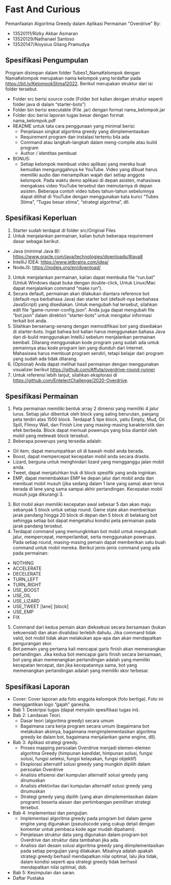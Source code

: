 # Fast And Curious
Pemanfaatan Algoritma Greedy dalam Aplikasi Permainan "Overdrive"
By:
- 13520111/Rizky Akbar Asmaran
- 13520129/Nathanael Santoso
- 13520147/Aloysius Gilang Pramudya

## Spesifikasi Pengumpulan
Program disimpan dalam folder Tubes1_NamaKelompok dengan NamaKelompok merupakan nama kelompok yang terdaftar pada https://bit.ly/KelompokStima12022. Berikut merupakan struktur dari isi folder tersebut.
- Folder src berisi source code (Folder bot kalian dengan struktur seperti folder
java di dalam “starter-bots”)
- Folder bin berisi executable (File .jar) dengan format nama_kelompok.jar
- Folder doc berisi laporan tugas besar dengan format nama_kelompok.pdf
- README untuk tata cara penggunaan yang minimal berisi:
  - Penjelasan singkat algoritma greedy yang diimplementasikan
  - Requirement program dan instalasi tertentu bila ada
  - Command atau langkah-langkah dalam meng-compile atau build program
  - Author / identitas pembuat
- BONUS:
  - Setiap kelompok membuat video aplikasi yang mereka buat kemudian mengunggahnya ke YouTube. Video yang dibuat harus memiliki audio dan
menampilkan wajah dari setiap anggota kelompok. Pada waktu demo aplikasi di depan asisten, mahasiswa mengakses video YouTube tersebut dan memutarnya di depan asisten. Beberapa contoh video tubes tahun-tahun sebelumnya dapat dilihat di YouTube dengan menggunakan kata kunci “Tubes Stima”, “Tugas besar stima”, “strategi algoritma”, dll.

## Spesifikasi Keperluan
1. Starter sudah terdapat di folder src/Original Files
2. Untuk menjalankan permainan, kalian butuh beberapa requirement dasar sebagai berikut.
  - Java (minimal Java 8): https://www.oracle.com/java/technologies/downloads/#java8
  - IntelIiJ IDEA: https://www.jetbrains.com/idea/
  - NodeJS: https://nodejs.org/en/download/
3. Untuk menjalankan permainan, kalian dapat membuka file “run.bat” (Untuk Windows dapat buka dengan double-click, Untuk Linux/Mac dapat menjalankan command “make run”).
4. Secara default, permainan akan dilakukan diantara reference bot (default-nya berbahasa Java) dan starter bot (default-nya berbahasa JavaScript) yang disediakan. Untuk mengubah hal tersebut, silahkan edit file “game-runner-config.json”. Anda juga dapat mengubah file “bot.json” dalam direktori “starter-bots” untuk mengatur informasi terkait bot anda.
5. Silahkan bersenang-senang dengan memodifikasi bot yang disediakan di starter-bots. Ingat bahwa bot kalian harus menggunakan bahasa Java dan di-build menggunakan IntelIiJ sebelum menjalankan permainan kembali. Dilarang menggunakan kode program yang sudah ada untuk pemainnya atau kode program lain yang diunduh dari Internet. Mahasiswa harus membuat program sendiri, tetapi belajar dari program yang
sudah ada tidak dilarang.
6. (Optional) Anda dapat melihat hasil permainan dengan menggunakan visualizer berikut https://github.com/Affuta/overdrive-round-runner
7. Untuk referensi lebih lanjut, silahkan eksplorasi di https://github.com/EntelectChallenge/2020-Overdrive.

## Spesifikasi Permainan
1. Peta permainan memiliki bentuk array 2 dimensi yang memiliki 4 jalur lurus. Setiap jalur dibentuk oleh block yang saling berurutan, panjang peta terdiri atas 1500 block. Terdapat 5 tipe block, yaitu Empty, Mud, Oil Spill, Flimsy Wall, dan Finish Line yang masing-masing karakteristik dan efek berbeda. Block dapat memuat powerups yang bisa diambil oleh mobil yang melewati block tersebut.
2. Beberapa powerups yang tersedia adalah:
  - Oil item, dapat menumpahkan oli di bawah mobil anda berada.
  - Boost, dapat mempercepat kecepatan mobil anda secara drastis.
  - Lizard, berguna untuk menghindari lizard yang mengganggu jalan mobil anda.
  - Tweet, dapat menjatuhkan truk di block spesifik yang anda inginkan.
  - EMP, dapat menembakkan EMP ke depan jalur dari mobil anda dan membuat mobil musuh (jika sedang dalam 1 lane yang sama) akan terus berada di lane yang sama sampai akhir pertandingan. Kecepatan mobil musuh juga dikurangi 3.
3. Bot mobil akan memiliki kecepatan awal sebesar 5 dan akan maju sebanyak 5 block untuk setiap round. Game state akan memberikan jarak pandang hingga 20 block di depan dan 5 block di belakang bot sehingga setiap bot dapat mengetahui kondisi peta permainan pada jarak pandang tersebut.
4. Terdapat command yang memungkinkan bot mobil untuk mengubah jalur, mempercepat, memperlambat, serta menggunakan powerups. Pada setiap round, masing-masing pemain dapat memberikan satu buah command untuk mobil mereka. Berikut jenis-jenis command yang ada pada permainan:
  - NOTHING
  - ACCELERATE
  - DECELERATE
  - TURN_LEFT
  - TURN_RIGHT
  - USE_BOOST
  - USE_OIL
  - USE_LIZARD
  - USE_TWEET \[lane\] \[block\]
  - USE_EMP
  - FIX
5. Command dari kedua pemain akan dieksekusi secara bersamaan (bukan sekuensial) dan akan divalidasi terlebih dahulu. Jika command tidak valid, bot mobil tidak akan melakukan apa-apa dan akan mendapatkan pengurangan skor.
6. Bot pemain yang pertama kali mencapai garis finish akan memenangkan pertandingan. Jika kedua bot mencapai garis finish secara bersamaan, bot yang akan memenangkan pertandingan adalah yang memiliki kecepatan tercepat, dan jika kecepatannya sama, bot yang memenangkan pertandingan adalah yang memiliki skor terbesar.

## Spesifikasi Laporan

- Cover: Cover laporan ada foto anggota kelompok (foto bertiga). Foto ini menggantikan
logo “gajah” ganesha.
- Bab 1: Deskripsi tugas (dapat menyalin spesifikasi tugas ini).
- Bab 2: Landasan Teori.
  - Dasar teori (algoritma greedy) secara umum
  - Bagaimana cara kerja program secara umum (bagaimana bot melakukan
aksinya, bagaimana mengimplementasikan algoritma greedy ke dalam bot,
bagaimana menjalankan game engine, dll).
- Bab 3: Aplikasi strategi greedy.
  - Proses mapping persoalan Overdrive menjadi elemen-elemen algoritma Greedy
(himpunan kandidat, himpunan solusi, fungsi solusi, fungsi seleksi, fungsi
kelayakan, fungsi objektif)
  - Eksplorasi alternatif solusi greedy yang mungkin dipilih dalam persoalan
Overdrive
  - Analisis efisiensi dari kumpulan alternatif solusi greedy yang dirumuskan
  - Analisis efektivitas dari kumpulan alternatif solusi greedy yang dirumuskan
  - Strategi greedy yang dipilih (yang akan diimplementasikan dalam program)
beserta alasan dan pertimbangan pemilihan strategi tersebut.
- Bab 4: Implementasi dan pengujian.
  - Implementasi algoritma greedy pada program bot dalam game engine yang
digunakan (pseudocode yang cukup detail dengan komentar untuk pembaca
kode agar mudah dipahami).
  - Penjelasan struktur data yang digunakan dalam program bot Overdrive dan
struktur data tambahan jika ada.
  - Analisis dari desain solusi algoritma greedy yang diimplementasikan pada setiap
pengujian yang dilakukan. Misalnya adalah apakah strategi greedy berhasil
mendapatkan nilai optimal, lalu jika tidak, dalam kondisi seperti apa strategi
greedy tidak berhasil mendapatkan nilai optimal, dsb.
- Bab 5: Kesimpulan dan saran.
- Daftar Pustaka